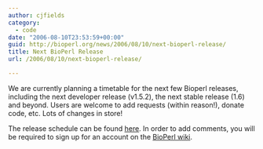 ```yaml
---
author: cjfields
category:
  - code
date: "2006-08-10T23:53:59+00:00"
guid: http://bioperl.org/news/2006/08/10/next-bioperl-release/
title: Next BioPerl Release
url: /2006/08/10/next-bioperl-release/

---
```

We are currently planning a timetable for the next few Bioperl releases, including the next developer release (v1.5.2), the next stable release (1.6) and beyond. Users are welcome to add requests (within reason!), donate code, etc. Lots of changes in store!

The release schedule can be found [here](http://www.bioperl.org/wiki/Bioperl_Release). In order to add comments, you will be required to sign up for an account on the [BioPerl wiki](http://www.bioperl.org/wiki/Main_Page).
